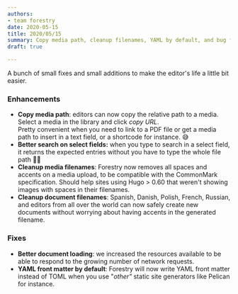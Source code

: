 ```yaml
---
authors:
- team forestry
date: 2020-05-15
title: 2020/05/15
summary: Copy media path, cleanup filenames, YAML by default, and bug fixes!
draft: true

---
```

A bunch of small fixes and small additions to make the editor's life a little bit easier.

### Enhancements

* **Copy media path**: editors can now copy the relative path to a media. Select a media in the library and click _copy URL_.   
  Pretty convenient when you need to link to a PDF file or get a media path to insert in a text field, or a shortcode for instance. 😅
* **Better search on select fields:** when you type to search in a select field, it returns the expected entries without you have to type the whole file path 🕵️‍♀️
* **Cleanup media filenames**: Forestry now removes all spaces and accents on a media upload, to be compatible with the CommonMark specification. Should help sites using Hugo > 0.60 that weren't showing images with spaces in their filenames.
* **Cleanup document filenames**: Spanish, Danish, Polish, French, Russian, and editors from all over the world can now safely create new documents without worrying about having accents in the generated filename. 

### Fixes

* **Better document loading**: we increased the resources available to be able to respond to the growing number of network requests.
* **YAML front matter by default**: Forestry will now write YAML front matter instead of TOML when you use "_other"_ static site generators like Pelican for instance.